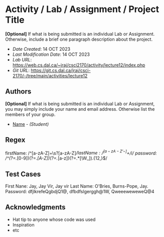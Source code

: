 <!--- The following README.md sample file was adapted from https://gist.github.com/PurpleBooth/109311bb0361f32d87a2#file-readme-template-md by Gabriella Mosquera for academic use ---> 
<!--- You may delete any comments in this sample README.md file. If needing to use as a .txt file then simply delete all comments, edit as needed, and save as a README.txt file --->

# Activity / Lab / Assignment / Project Title

**[Optional]** If what is being submitted is an individual Lab or Assignment. Otherwise, include a brief one paragraph description about the project.

* *Date Created*: 14 OCT 2023
* *Last Modification Date*: 14 OCT 2023
* *Lab URL*: https://web.cs.dal.ca/~jraj/csci2170/activity/lecture12/index.php
* *Git URL*: https://git.cs.dal.ca/jraj/csci-2170/-/tree/main/activities/lecture12

## Authors

**[Optional]** If what is being submitted is an individual Lab or Assignment, you may simply include your name and email address. Otherwise list the members of your group.

* [Name](jayvir@dal.ca) - *(Student)*


## Regex
firstName: /^[a-zA-Z]+\s?[a-zA-Z]*$/
lastName: /^[a-zA-Z'-]+$/i/
password: /^(?=.*[0-9])(?=.*[A-Z])(?=.*[a-z])(?=.*[\W_]).{12,}$/

## Test Cases
First Nane: Jay, Jay Vir, Jay vir
Last Name: O'Bries, Burns-Pope, Jay.
Password: dfjlkrefeQgbdjQ1@, dfbdfslgerggh@1W, QweeeweweweQ@4

## Acknowledgments

* Hat tip to anyone whose code was used
* Inspiration
* etc
